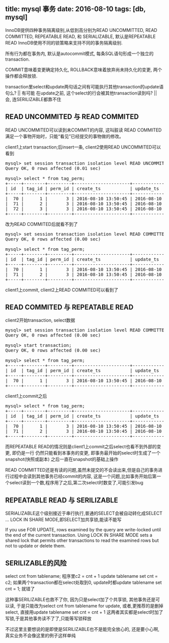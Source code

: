 title: mysql 事务
date: 2016-08-10
tags: [db, mysql]
---

InnoDB提供四种事务隔离级别,从低到高分别为READ UNCOMMITTED, READ COMMITTED, REPEATABLE READ, 和 SERIALIZABLE, 默认是REPEATABLE READ
InnoDB使用不同的锁策略来支持不同的事务隔离级别.

所有行为都在事务内, 默认是autocommit模式, 每条SQL语句形成一个独立的transaction.

COMMIT意味着变更确定持久化, ROLLBACK意味着放弃尚未持久化的变更, 两个操作都会释放锁.

transaction里select和update两句话之间有可能执行其他transaction的update语句么? || 有可能
在update之前, 这个select的行会被其他transaction读到吗? || 会, 连SERILIZABLE都靠不住

## READ UNCOMMITED 与 READ COMMITED

READ UNCOMMITED可以读到未COMMIT的内容, 这叫脏读
READ COMMITED满足一个事物开始时，只能“看见”已经提交的事物做的修改。

client1上start transaction;后insert一条,
client2使用READ UNCOMMITED可以看到
<pre>
mysql> set session transaction isolation level READ UNCOMMITTED;
Query OK, 0 rows affected (0.01 sec)

mysql> select * from tag_perm;
+-----+--------+---------+---------------------+---------------------+
| id  | tag_id | perm_id | create_ts           | update_ts           |
+-----+--------+---------+---------------------+---------------------+
|  70 |      1 |       3 | 2016-08-10 13:50:45 | 2016-08-10 13:50:45 |
|  71 |      2 |       3 | 2016-08-10 13:50:45 | 2016-08-10 13:50:45 |
|  72 |      3 |       3 | 2016-08-10 13:50:45 | 2016-08-10 13:50:45 |
+-----+--------+---------+---------------------+---------------------+
</pre>
改为READ COMMITED后就看不到了
<pre>
mysql> set session transaction isolation level READ COMMITTED;
Query OK, 0 rows affected (0.00 sec)

mysql> select * from tag_perm;
+-----+--------+---------+---------------------+---------------------+
| id  | tag_id | perm_id | create_ts           | update_ts           |
+-----+--------+---------+---------------------+---------------------+
|  70 |      1 |       3 | 2016-08-10 13:50:45 | 2016-08-10 13:50:45 |
|  71 |      2 |       3 | 2016-08-10 13:50:45 | 2016-08-10 13:50:45 |
+-----+--------+---------+---------------------+---------------------+
</pre>
client1上commit,
client2上READ COMMITED可以看到了

## READ COMMITED 与 REPEATABLE READ

client2开始transaction, select数据
<pre>
mysql> set session transaction isolation level READ COMMITTED;
Query OK, 0 rows affected (0.00 sec)

mysql> start transaction;
Query OK, 0 rows affected (0.00 sec)

mysql> select * from tag_perm;
+-----+--------+---------+---------------------+---------------------+
| id  | tag_id | perm_id | create_ts           | update_ts           |
+-----+--------+---------+---------------------+---------------------+
|  70 |      1 |       3 | 2016-08-10 13:50:45 | 2016-08-10 13:50:45 |
+-----+--------+---------+---------------------+---------------------+
</pre>

client1上commit之后

<pre>
mysql> select * from tag_perm;
+-----+--------+---------+---------------------+---------------------+
| id  | tag_id | perm_id | create_ts           | update_ts           |
+-----+--------+---------+---------------------+---------------------+
|  70 |      1 |       3 | 2016-08-10 13:50:45 | 2016-08-10 13:50:45 |
|  71 |      2 |       3 | 2016-08-10 13:50:45 | 2016-08-10 13:50:45 |
+-----+--------+---------+---------------------+---------------------+
</pre>

而REPEATABLE READ的情况则是client1上commit之后select也看不到外部的变更, 即仍是一行
仍然只能看到本事务的变更, 即事务最开始的select时生成了一个snapshot(快照或副本)
之后一直在snapshot的基础上操作

READ COMMITTED还是有读的问题,虽然未提交的不会读出来,但是自己的事务进行过程中会读到其他事务已经commit的内容,
这是一个问题,比如事务开始后第一个select读到一个数,程序用了之后,第二次select时数变了,可能引发bug

## REPEATABLE READ 与 SERILIZABLE

SERIALIZABLE这个级别接近于串行执行,普通的SELECT会被自动转化成SELECT ... LOCK IN SHARE MODE,即SELECT加共享锁,能读不能写

If you use FOR UPDATE, rows examined by the query are write-locked until the end of the current transaction.
Using LOCK IN SHARE MODE sets a shared lock that permits other transactions to read the examined rows but not to update or delete them.

## SERILIZABLE的风险

select cnt from tablename;
程序里c2 = cnt + 1
update tablename set cnt = c2;
如果两个transaction都在select处取到0,
update时都update tablename set cnt = 1; 就错了

这种事SERILIZABLE也救不了你, 因为只是select加了个共享锁, 其他事务还是可以读,
于是只能改为select cnt from tablename for update,
或者,更推荐的是删掉select, 直接用update tablename set cnt = cnt + 1
这两者其实都是select时加了写锁,于是其他事务读不了了,只能等写锁释放

不过这里主要想说的是即使是SERILIZABLE也不是能完全放心的,
还是要小心啊, 真实业务不会像这里的例子这样单纯

